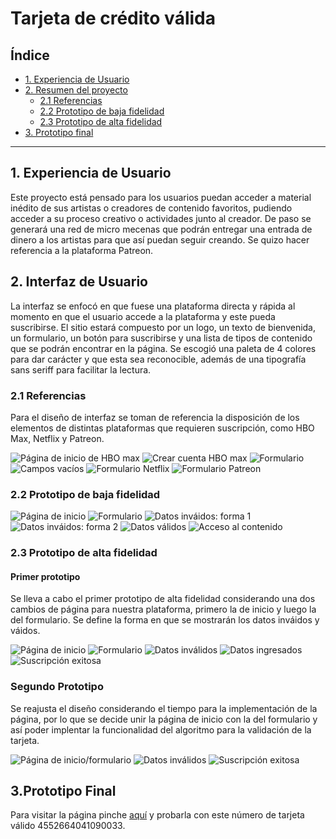 # Tarjeta de crédito válida

## Índice

* [1. Experiencia de Usuario](#1-experiencia-de-usuario)
* [2. Resumen del proyecto](#2-interfaz-de-usuario)
  * [2.1 Referencias](#2.1-referencias)
  * [2.2 Prototipo de baja fidelidad](#2.2-prototipo-de-baja-fidelidad)
  * [2.3 Prototipo de alta fidelidad](#2.3-prototipo-de-alta-fidelidad)
* [3. Prototipo final](#3-prototipo-final)

***

## 1. Experiencia de Usuario

Este proyecto está pensado para los usuarios puedan acceder a material inédito de sus artistas o creadores de contenido favoritos, pudiendo acceder a su proceso creativo o actividades junto al creador. De paso se generará una red de micro mecenas que podrán entregar una entrada de dinero a los artistas para que así puedan seguir creando.
Se quizo hacer referencia a la plataforma Patreon.

## 2. Interfaz de Usuario

La interfaz se enfocó en que fuese una plataforma directa y rápida al momento en que el usuario accede a la plataforma y este pueda suscribirse. El sitio estará compuesto por un logo, un texto de bienvenida, un formulario, un botón para suscribirse y una lista de tipos de contenido que se podrán encontrar en la página. 
Se escogió una paleta de 4 colores para dar carácter y que esta sea reconocible, además de una tipografía sans seriff para facilitar la lectura.


### 2.1 Referencias

Para el diseño de interfaz se toman de referencia la disposición de los elementos de distintas plataformas que requieren suscripción, como HBO Max, Netflix y Patreon.

![Página de inicio de HBO max](images-readme/referente/pagina-inicio-hbo.png)
![Crear cuenta HBO max](images-readme/referente/crear-cuenta-hbo.png)
![Formulario](images-readme/referente/ingresa-tarjeta-credito-hbo.png)
![Campos vacíos](images-readme/referente/input-vacios-hbo.png)
![Formulario Netflix](images-readme/referente/suscripcion-netflix.png)
![Formulario Patreon](images-readme/referente/ejemplo-patreon.png)

### 2.2 Prototipo de baja fidelidad

![Página de inicio](images-readme/prototipo-baja-fidelidad/inicio.jpg)
![Formulario](images-readme/prototipo-baja-fidelidad/formulario.jpg)
![Datos inváidos: forma 1](images-readme/prototipo-baja-fidelidad/datos-invalidos.jpg)
![Datos inváidos: forma 2](images-readme/prototipo-baja-fidelidad/datos-invalidos2.jpg)
![Datos válidos](images-readme/prototipo-baja-fidelidad/datos-validos.jpg)
![Acceso al contenido](images-readme/prototipo-baja-fidelidad/acceso-contenido.jpg)

### 2.3 Prototipo de alta fidelidad

#### Primer prototipo

Se lleva a cabo el primer prototipo de alta fidelidad considerando una dos cambios de página para nuestra plataforma, primero la de inicio y luego la del formulario. Se define la forma en que se mostrarán los datos inváidos y váidos.

![Página de inicio](images-readme/prototipo-alta-fidelidad/prototipo1/pagina-inicio.png)
![Formulario](images-readme/prototipo-alta-fidelidad/prototipo1/formulario.png)
![Datos inválidos](images-readme/prototipo-alta-fidelidad/prototipo1/datos-invalidos.png)
![Datos ingresados](images-readme/prototipo-alta-fidelidad/prototipo1/datos-ingresados.png)
![Suscripción exitosa](images-readme/prototipo-alta-fidelidad/prototipo1/suscripcion-realizada.png)

### Segundo Prototipo

Se reajusta el diseño considerando el tiempo para la implementación de la página, por lo que se decide unir la página de inicio con la del formulario y así poder implentar la funcionalidad del algoritmo para la validación de la tarjeta.

![Página de inicio/formulario](images-readme/prototipo-alta-fidelidad/prototipo2/inicio.png)
![Datos inválidos](images-readme/prototipo-alta-fidelidad/prototipo2/datos-invalidos.png)
![Suscripción exitosa](images-readme/prototipo-alta-fidelidad/prototipo2/suscripcion-realizada.png)


## 3.Prototipo Final

Para visitar la página pinche [aquí](src/index.html) y probarla con este número de tarjeta válido 4552664041090033.

